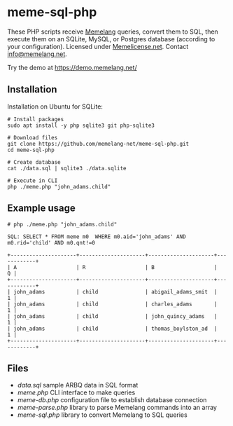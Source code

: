 # meme-sql-php
These PHP scripts receive [Memelang](https://memelang.net/) queries, convert them to SQL, then execute them on an SQLite, MySQL, or Postgres database (according to your configuration). Licensed under [Memelicense.net](https://memelicense.net/). Contact info@memelang.net.

Try the demo at https://demo.memelang.net/


## Installation

Installation on Ubuntu for SQLite:

	# Install packages
	sudo apt install -y php sqlite3 git php-sqlite3
	
	# Download files
	git clone https://github.com/memelang-net/meme-sql-php.git
	cd meme-sql-php
	
	# Create database
	cat ./data.sql | sqlite3 ./data.sqlite
	
	# Execute in CLI
	php ./meme.php "john_adams.child"


## Example usage

	# php ./meme.php "john_adams.child"

	SQL: SELECT * FROM meme m0  WHERE m0.aid='john_adams' AND m0.rid='child' AND m0.qnt!=0
	
	+---------------------+---------------------+---------------------+------------+
	| A                   | R                   | B                   |          Q |
	+---------------------+---------------------+---------------------+------------+
	| john_adams          | child               | abigail_adams_smit  |          1 |
	| john_adams          | child               | charles_adams       |          1 |
	| john_adams          | child               | john_quincy_adams   |          1 |
	| john_adams          | child               | thomas_boylston_ad  |          1 |
	+---------------------+---------------------+---------------------+------------+


## Files
* *data.sql* sample ARBQ data in SQL format
* *meme.php* CLI interface to make queries
* *meme-db.php* configuration file to establish database connection
* *meme-parse.php* library to parse Memelang commands into an array
* *meme-sql.php* library to convert Memelang to SQL queries
